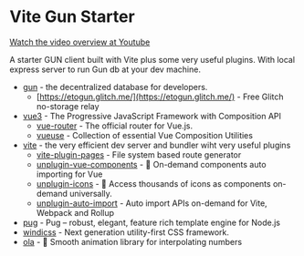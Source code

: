 # Vite Gun Starter

[Watch the video overview at Youtube](https://www.youtube.com/watch?v=HC4MfirOPq0)

A starter GUN client built with Vite plus some very useful plugins. With local express server to run Gun db at your dev machine.

- [gun](https://gun.eco/) - the decentralized database for developers.
  - [https://etogun.glitch.me/](https://etogun.glitch.me/) - Free Glitch no-storage relay
- [vue3](https://v3.vuejs.org/) - The Progressive
  JavaScript Framework with Composition API
  - [vue-router](https://next.router.vuejs.org) - The official router for Vue.js.
  - [vueuse](https://vueuse.org) - Collection of essential Vue Composition Utilities
- [vite](https://vitejs.dev) - the very efficient dev server and bundler wiht very useful plugins
  - [vite-plugin-pages](https://github.com/hannoeru/vite-plugin-pages) - File system based route generator
  - [unplugin-vue-components](https://github.com/antfu/unplugin-vue-components) - 📲 On-demand components auto importing for Vue
  - [unplugin-icons](https://github.com/antfu/unplugin-icons) - 🤹 Access thousands of icons as components on-demand universally.
  - [unplugin-auto-import](https://github.com/antfu/unplugin-auto-import) - Auto import APIs on-demand for Vite, Webpack and Rollup
- [pug](https://pugjs.org) - Pug – robust, elegant, feature rich template engine for Node.js
- [windicss](https://windicss.org/) - Next generation utility-first CSS framework.
- [ola](https://github.com/franciscop/ola) - 🌊 Smooth animation library for interpolating numbers
